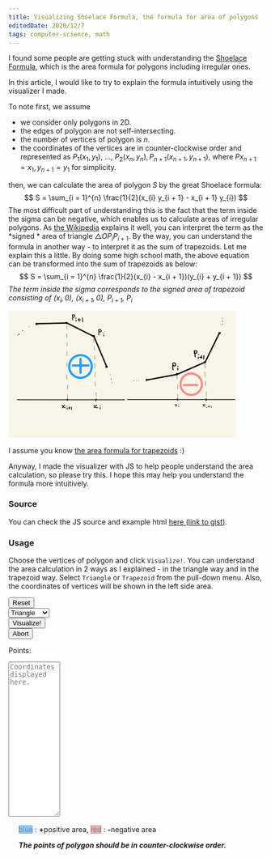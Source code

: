 ```yaml
---
title: Visualizing Shoelace Formula, the formula for area of polygons
editedDate: 2020/12/7
tags: computer-science, math
---
```


I found some people are getting stuck with understanding the [Shoelace Formula](https://en.wikipedia.org/wiki/Shoelace_formula),
which is the area formula for polygons including irregular ones.

In this article, I would like to try to explain the formula intuitively using the visualizer I made.

To note first, we assume 

- we consider only polygons in 2D. 
- the edges of polygon are not self-intersecting.
- the number of vertices of polygon is $n$.
- the coordinates of the vertices are in counter-clockwise order and represented as $P_1(x_1, y_1)$, ..., $P_2(x_n, y_n), P_{n+1}(x_{n+1}, y_{n+1})$, where $Px_{n+1} = x_{1}, y_{n+1} = y_{1}$ for simplicity.

then, we can calculate the area of polygon $S$ by the great Shoelace formula:
$$ S = \sum_{i = 1}^{n} \frac{1}{2}(x_{i} y_{i + 1} - x_{i + 1} y_{i}) $$
The most difficult part of understanding this is the fact that the term inside the sigma can be negative,
which enables us to calculate areas of irregular polygons.
As [the Wikipedia](https://en.wikipedia.org/wiki/Shoelace_formula#Examples) explains it well, 
you can interpret the term as the *signed * area of triangle $\bigtriangleup OP_{i}P_{i+1}$.
By the way, you can understand the formula in another way - to interpret it as the sum of trapezoids.
Let me explain this a little. 
By doing some high school math, 
the above equation can be transformed into the sum of trapezoids as below:
$$
S = \sum_{i = 1}^{n} \frac{1}{2}(x_{i} - x_{i + 1})(y_{i} + y_{i + 1})
$$
*The term inside the sigma corresponds to the signed area of trapezoid consisting of
  $(x_i, 0)$, $(x_{i+1}, 0)$, $P_{i+1}$, $P_i$*

![](../images/bytrapezoid.png)

I assume you know [the area formula for trapezoids](https://en.wikipedia.org/wiki/Trapezoid#Area) :)

Anyway, I made the visualizer with JS to help people understand the area calculation, so please try this. 
I hope this may help you understand the formula more intuitively.

### Source

You can check the JS source and example html [here (link to gist)](https://gist.github.com/igarash1/83f7343026fa4b23fe5abe06ec5cc8ac).

### Usage
Choose the vertices of polygon and click `Visualize!`.
You can understand the area calculation in 2 ways as I explained - in the triangle way and in the trapezoid way.
Select `Triangle` or `Trapezoid` from the pull-down menu.
Also, the coordinates of vertices will be shown in the left side area.

<style>
    .unselectable {
        -moz-user-select: -moz-none;
        -khtml-user-select: none;
        -webkit-user-select: none;
        -o-user-select: none;
        user-select: none;
    }
</style>
<script src="https://d3js.org/d3.v6.min.js"></script>
<script src="../js/viz.js"></script>
<div style="float:left"> <input type="button" value="Reset" onclick="resetPoints()"/>
    <br>
    <select id="shape-select" >
        <option value="0" selected="selected">Triangle</option>
        <option value="1">Trapezoid</option>
    </select> <br>
    <input type="button" value="Visualize!" onclick="visualize()"/><br>
    <input type="button" value="Abort" onclick="abort()"/><br>
    <form name="pointsForm" >
        <p>Points:</p>
        <textarea id="pointsForm"
                  name="points"
                  value="1"
                  cols="10"
                  rows=20
                  placeholder="Coordinates displayed here." readonly></textarea>
    </form>
</div>
<div id="svgCanvas" style="float:left; margin-left:20px; unselectable="on" class="unselectable">
<p><span style="background:dodgerblue;opacity:0.5;">blue</span> : <strong>+</strong>positive area, <span style="background:indianred;opacity:0.5;">red</span> : <strong>-</strong>negative area</p>
<p><strong><i>The points of polygon should be in counter-clockwise order.</i></strong></p>
</div>
